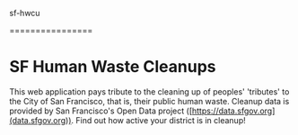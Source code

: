 sf-hwcu

================

# SF Human Waste Cleanups

This web application pays tribute to the cleaning up of peoples' 'tributes' to the City of San Francisco, that is, their public human waste.  Cleanup data is provided by San Francisco's Open Data project ([https://data.sfgov.org](data.sfgov.org)). Find out how active your district is in cleanup!
